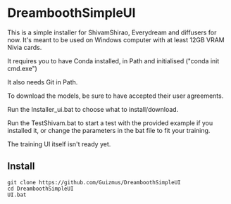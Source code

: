 # DreamboothSimpleUI

This is a simple installer for ShivamShirao, Everydream and diffusers for now. It's meant to be used on Windows computer with at least 12GB VRAM Nivia cards.

It requires you to have Conda installed, in Path and initialised ("conda init cmd.exe")

It also needs Git in Path.

To download the models, be sure to have accepted their user agreements.

Run the Installer_ui.bat to choose what to install/download.

Run the TestShivam.bat to start a test with the provided example if you installed it, or change the parameters in the bat file to fit your training.

The training UI itself isn't ready yet.

## Install


    
    git clone https://github.com/Guizmus/DreamboothSimpleUI
	cd DreamboothSimpleUI
	UI.bat
    
